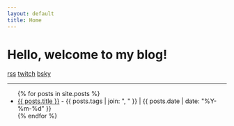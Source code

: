 ```yaml
---
layout: default
title: Home
---
```

# Hello, welcome to my blog!

[rss](feed.xml) [twitch](https://twitch.tv/cr4zyk1tty) [bsky](https://bsky.app/profile/crazykitty357.github.io)

---
<ul>
    {% for posts in site.posts %}
        <li>
        <a href="{{ site.baseurl }}{{ posts.url }}">{{ posts.title }}</a> - {{ posts.tags | join: ", " }} | {{ posts.date | date: "%Y-%m-%d" }}
        </li>
    {% endfor %}
<ul>
